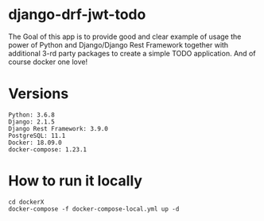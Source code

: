 # django-drf-jwt-todo

The Goal of this app is to provide good and clear example of usage the power of Python and Django/Django Rest Framework together with 
additional 3-rd party packages to create a simple TODO application. And of course docker one love!

# Versions
```
Python: 3.6.8
Django: 2.1.5
Django Rest Framework: 3.9.0
PostgreSQL: 11.1
Docker: 18.09.0
docker-compose: 1.23.1
```

# How to run it locally
```
cd dockerX
docker-compose -f docker-compose-local.yml up -d
```
